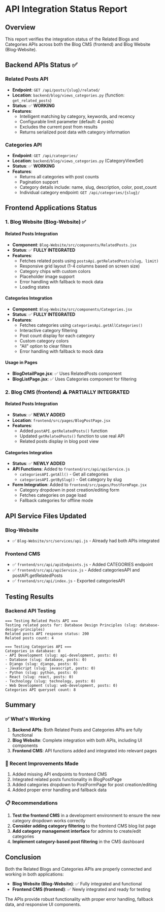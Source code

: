 # API Integration Status Report

## Overview
This report verifies the integration status of the Related Blogs and Categories APIs across both the Blog CMS (frontend) and Blog Website (Blog-Website).

## Backend APIs Status ✅

### Related Posts API
- **Endpoint**: `GET /api/posts/{slug}/related/`
- **Location**: `backend/blog/views_categories.py` (function: `get_related_posts`)
- **Status**: ✅ **WORKING**
- **Features**:
  - Intelligent matching by category, keywords, and recency
  - Configurable limit parameter (default: 4 posts)
  - Excludes the current post from results
  - Returns serialized post data with category information

### Categories API
- **Endpoint**: `GET /api/categories/`
- **Location**: `backend/blog/views_categories.py` (CategoryViewSet)
- **Status**: ✅ **WORKING**
- **Features**:
  - Returns all categories with post counts
  - Pagination support
  - Category details include: name, slug, description, color, post_count
  - Individual category endpoint: `GET /api/categories/{slug}/`

## Frontend Applications Status

### 1. Blog Website (Blog-Website) ✅

#### Related Posts Integration
- **Component**: `Blog-Website/src/components/RelatedPosts.jsx`
- **Status**: ✅ **FULLY INTEGRATED**
- **Features**:
  - Fetches related posts using `postsApi.getRelatedPosts(slug, limit)`
  - Responsive grid layout (1-4 columns based on screen size)
  - Category chips with custom colors
  - Placeholder image support
  - Error handling with fallback to mock data
  - Loading states

#### Categories Integration
- **Component**: `Blog-Website/src/components/Categories.jsx`
- **Status**: ✅ **FULLY INTEGRATED**
- **Features**:
  - Fetches categories using `categoriesApi.getAllCategories()`
  - Interactive category filtering
  - Post count display for each category
  - Custom category colors
  - "All" option to clear filters
  - Error handling with fallback to mock data

#### Usage in Pages
- **BlogDetailPage.jsx**: ✅ Uses RelatedPosts component
- **BlogListPage.jsx**: ✅ Uses Categories component for filtering

### 2. Blog CMS (frontend) ⚠️ PARTIALLY INTEGRATED

#### Related Posts Integration
- **Status**: ✅ **NEWLY ADDED**
- **Location**: `frontend/src/pages/BlogPostPage.jsx`
- **Features**:
  - Added `postAPI.getRelatedPosts()` function
  - Updated `getRelatedPosts()` function to use real API
  - Related posts display in blog post view

#### Categories Integration
- **Status**: ✅ **NEWLY ADDED**
- **API Functions**: Added to `frontend/src/api/apiService.js`
  - `categoriesAPI.getAll()` - Get all categories
  - `categoriesAPI.getBySlug()` - Get category by slug
- **Form Integration**: Added to `frontend/src/pages/PostFormPage.jsx`
  - Category dropdown in post creation/editing form
  - Fetches categories on page load
  - Fallback categories for offline mode

## API Service Files Updated

### Blog-Website
- ✅ `Blog-Website/src/services/api.js` - Already had both APIs integrated

### Frontend CMS
- ✅ `frontend/src/api/apiEndpoints.js` - Added CATEGORIES endpoint
- ✅ `frontend/src/api/apiService.js` - Added categoriesAPI and postAPI.getRelatedPosts
- ✅ `frontend/src/api/index.js` - Exported categoriesAPI

## Testing Results

### Backend API Testing
```
=== Testing Related Posts API ===
Testing related posts for: Database Design Principles (slug: database-design-principles)
Related posts API response status: 200
Related posts count: 4

=== Testing Categories API ===
Categories in database: 8
- API Development (slug: api-development, posts: 0)
- Database (slug: database, posts: 0)
- Django (slug: django, posts: 0)
- JavaScript (slug: javascript, posts: 0)
- Python (slug: python, posts: 0)
- React (slug: react, posts: 0)
- Technology (slug: technology, posts: 0)
- Web Development (slug: web-development, posts: 0)
Categories API queryset count: 8
```

## Summary

### ✅ What's Working
1. **Backend APIs**: Both Related Posts and Categories APIs are fully functional
2. **Blog Website**: Complete integration with both APIs, including UI components
3. **Frontend CMS**: API functions added and integrated into relevant pages

### 🔧 Recent Improvements Made
1. Added missing API endpoints to frontend CMS
2. Integrated related posts functionality in BlogPostPage
3. Added categories dropdown to PostFormPage for post creation/editing
4. Added proper error handling and fallback data

### 📋 Recommendations
1. **Test the frontend CMS** in a development environment to ensure the new category dropdown works correctly
2. **Consider adding category filtering** to the frontend CMS blog list page
3. **Add category management interface** for admins to create/edit categories
4. **Implement category-based post filtering** in the CMS dashboard

## Conclusion
Both the Related Blogs and Categories APIs are properly connected and working in both applications:
- **Blog Website (Blog-Website)**: ✅ Fully integrated and functional
- **Frontend CMS (frontend)**: ✅ Newly integrated and ready for testing

The APIs provide robust functionality with proper error handling, fallback data, and responsive UI components.